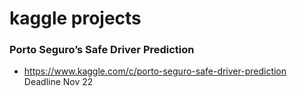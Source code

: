 # kaggle projects

### Porto Seguro’s Safe Driver Prediction
* https://www.kaggle.com/c/porto-seguro-safe-driver-prediction Deadline Nov 22


